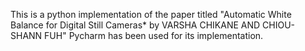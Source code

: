 This is a python implementation of the paper titled "Automatic White Balance for Digital Still Cameras* by VARSHA CHIKANE AND CHIOU-SHANN FUH"
Pycharm has been used for its implementation.
